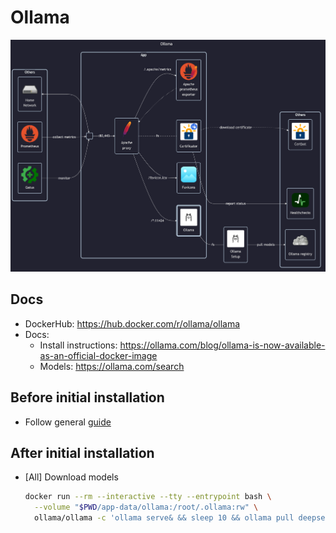 # Ollama

![diagram](../../docs/diagrams/out/apps/ollama.png)

## Docs

- DockerHub: <https://hub.docker.com/r/ollama/ollama>
- Docs:
    - Install instructions: <https://ollama.com/blog/ollama-is-now-available-as-an-official-docker-image>
    - Models: <https://ollama.com/search>

## Before initial installation

- Follow general [guide](../../docs/Checklist%20for%20new%20docker-apps.md)

## After initial installation

- \[All\] Download models
  ```sh
  docker run --rm --interactive --tty --entrypoint bash \
    --volume "$PWD/app-data/ollama:/root/.ollama:rw" \
    ollama/ollama -c 'ollama serve& && sleep 10 && ollama pull deepseek-r1:1.5b'
  ```
